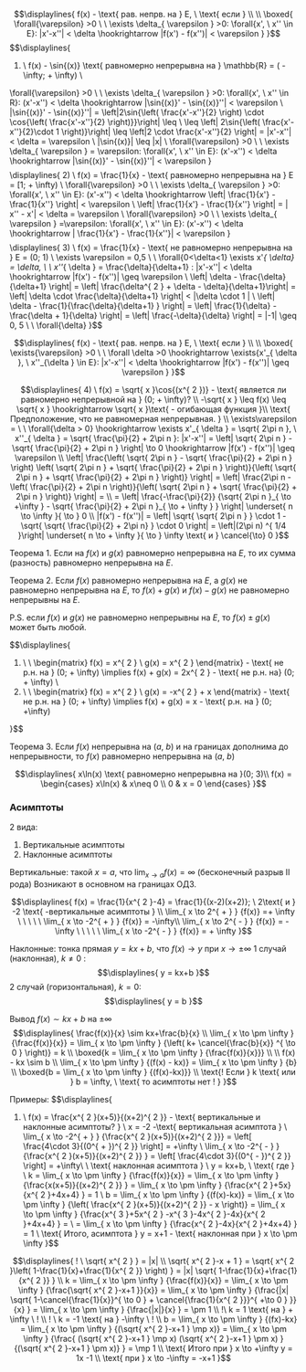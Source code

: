 $$\displaylines{
f(x) - \text{ рав. непрв. на } E, \  \text{ если } \\ \\ \boxed{
\forall{\varepsilon} >0 \ \  \exists \delta_{ \varepsilon } >0: \forall{x', \ x'' \in E}: |x'-x''| < \delta \hookrightarrow |f(x') - f(x'')| < \varepsilon
}
}$$
$$\displaylines{
1) \ f(x) - \sin{(x)} \text{ равномерно непрерывна на  } \mathbb{R} = ( -\infty; + \infty) \\

\forall{\varepsilon} >0 \ \  \exists \delta_{ \varepsilon } >0: \forall{x', \ x'' \in R}: (x'-x'') < \delta \hookrightarrow |\sin{(x)}' - \sin{(x)}''| < \varepsilon \\
|\sin{(x)}' - \sin{(x)}''| = \left|2\sin{\left( \frac{x'-x''}{2} \right) \cdot  \cos{\left( \frac{x'-x''}{2}  \right)}}\right| \leq \\
\leq \left| 2\sin{\left( \frac{x'-x''}{2}\cdot 1  \right)}\right| \leq  \left|2 \cdot \frac{x'-x''}{2}  \right| = |x'-x''| < \delta = \varepsilon \\
|\sin{(x)}| \leq |x| \\
\forall{\varepsilon} >0 \ \  \exists \delta_{ \varepsilon } = \varepsilon: \forall{x', \ x'' \in E}: (x'-x'') < \delta \hookrightarrow |\sin{(x)}' - \sin{(x)}''| < \varepsilon
}$$
$$\displaylines{
2) \ f(x) = \frac{1}{x} - \text{ равномерно непрерывна на  } E = [1; + \infty) \\
\forall{\varepsilon} >0 \ \  \exists \delta_{ \varepsilon } >0: \forall{x', \ x'' \in E}: (x'-x'') < \delta \hookrightarrow \left| \frac{1}{x'} - \frac{1}{x''} \right| < \varepsilon \\
\left| \frac{1}{x'} - \frac{1}{x''} \right| = | x'' - x'| < \delta  = \varepsilon \\
\forall{\varepsilon} >0 \ \  \exists \delta_{ \varepsilon } =\varepsilon: \forall{x', \ x'' \in E}: (x'-x'') < \delta \hookrightarrow | \frac{1}{x'} - \frac{1}{x''}| < \varepsilon
}$$
$$\displaylines{
3) \ f(x) = \frac{1}{x} - \text{ не равномерно непрерывна на  } E = (0; 1) \\
\exists \varepsilon = 0,5 \ \ \forall{0<\delta<1} \exists x'_{ \delta} = \delta, \  \ x''_{ \delta } = \frac{\delta}{\delta+1} : |x'-x''| < \delta \hookrightarrow |f(x') - f(x'')| \geq \varepsilon \\
\left| \delta - \frac{\delta}{\delta+1} \right| = \left| \frac{\delta^{ 2 } + \delta - \delta}{\delta+1}\right| = \left| \delta \cdot  \frac{\delta}{\delta+1} \right| < |\delta \cdot 1 | \\
\left| \delta - \frac{1}{\frac{\delta}{\delta+1} } \right| = \left| \frac{1}{\delta} - \frac{\delta + 1}{\delta} \right| = \left| \frac{-\delta}{\delta}  \right| = |-1| \geq 0, 5  \ \ \forall{\delta} 
}$$

$$\displaylines{
f(x) - \text{ рав. непрв. на } E, \  \text{ если } \\ \\ \boxed{
\exists{\varepsilon} >0 \ \  \forall \delta >0 \hookrightarrow \exists{x'_{ \delta }, \ x''_{\delta } \in E}: |x'-x''| < \delta \hookrightarrow |f(x') - f(x'')| \geq \varepsilon
}
}$$

$$\displaylines{
4) \ f(x) = \sqrt{ x }\cos{(x^{ 2 })} - \text{ является ли равномерно непрерывной на } (0; + \infty)? \\
-\sqrt{ x } \leq f(x) \leq \sqrt{ x }  \hookrightarrow \sqrt{ x }\text{ -  огибающая функция }\\
\text{ Предположение, что не равномерная непрерывная. } \\
\exists\varepsilon =  \ \ \forall{\delta > 0} \hookrightarrow \exists x'_{ \delta } = \sqrt{ 2\pi n }, \ x''_{ \delta } = \sqrt{ \frac{\pi}{2} + 2\pi n }: |x'-x''| = \left| \sqrt{ 2\pi n } - \sqrt{ \frac{\pi}{2} + 2\pi n } \right| \to  0 \hookrightarrow |f(x') - f(x'')| \geq \varepsilon \\
\left| \frac{\left( \sqrt{ 2\pi n } - \sqrt{ \frac{\pi}{2} + 2\pi n } \right) \left( \sqrt{ 2\pi n } + \sqrt{ \frac{\pi}{2} + 2\pi n } \right)}{\left( \sqrt{ 2\pi n } + \sqrt{ \frac{\pi}{2} + 2\pi n } \right)}  \right| = \left| \frac{2\pi n - \left( \frac{\pi}{2} + 2\pi n \right)}{\left( \sqrt{ 2\pi n } + \sqrt{ \frac{\pi}{2} + 2\pi n } \right)}  \right|  = \\
= \left| \frac{-\frac{\pi}{2}} {\sqrt{ 2\pi n }_{ \to +\infty } - \sqrt{ \frac{\pi}{2} + 2\pi n }_{ \to  + \infty } } \right| \underset{ n \to  \infty }{ \to  }  0  \\
|f(x') - f(x'')| = \left| \sqrt{ \sqrt{ 2\pi n }  } \cdot  1 - \sqrt{ \sqrt{ \frac{\pi}{2} + 2\pi  n} } \cdot  0 \right| = \left|(2\pi n) ^{ 1/4 }\right| \underset{ n \to  + \infty }{ \to  }  \infty \text{ и } \cancel{\to} 0
}$$

Теорема 1. Если на ${f(x)}$ и ${g(x)}$ равномерно непрерывна на ${E}$, то их сумма (разность) равномерно непрерывна на ${E}$.

Теорема 2. Если ${f(x)}$ равномерно непрерывна на ${E}$, а ${g(x)}$ не равномерно непрерывна на ${E}$, то ${f(x) + g(x)}$ и ${f(x)-g(x)}$ не равномерно непрерывны на ${E}$.

P.S. если ${f(x) }$ и ${g(x)}$ не равномерно непрерывны на ${E}$, то ${f(x) \pm g(x)}$ может быть любой.

$$\displaylines{
1)  \ \ \begin{matrix}
f(x) = x^{ 2 }  \\
g(x) = x^{ 2 } 
\end{matrix} - \text{ не р.н. на } (0; + \infty) \implies  f(x) + g(x) = 2x^{ 2 } - \text{ не р.н. на} (0; + \infty) \\
2) \ \  \begin{matrix}
f(x) = x^{ 2 }  \\
g(x) = -x^{ 2 } + x 
\end{matrix} - \text{ не р.н. на  } (0; + \infty) \implies f(x) + g(x) = x - \text{ р.н. на  } (0; +\infty)

}$$

Теорема 3. Если ${f(x)}$ непрерывна на ${(a, \ b)}$ и на границах дополнима до непрерывности, то ${f(x)}$ равномерно непрерывна на ${(a, \ b)}$

$$\displaylines{
x\ln(x) \text{ равномерно непрерывна на }(0; 3)\\
f(x) = \begin{cases}
x\ln(x)  & x\neq 0 \\
0  & x = 0
\end{cases}
}$$

### Асимптоты

2 вида: 
1. Вертикальные асимптоты
2. Наклонные асимптоты

Вертикальные: такой ${x = a}$, что ${\lim_{ x \to a } {f(x)} = \infty}$ (бесконечный разрыв II рода)
Возникают в основном на границах ОДЗ.

$$\displaylines{
f(x) = \frac{1}{x^{ 2 }-4} = \frac{1}{(x-2)(x+2)};  \ 2\text{ и } -2 \text{ -вертикальные асимптоты } \\
\lim_{ x \to 2^{ + } } {f(x)} =+ \infty \ \ \ \ \ \lim_{ x \to -2^{ + } } {f(x)} = -\infty\\
\lim_{ x \to 2^{ - } } {f(x)} = -\infty \ \ \ \ \ \lim_{ x \to -2^{ - } } {f(x)} =  + \infty
}$$

Наклонные: тонка прямая ${y = kx+b}$, что ${f(x) \to y}$ при ${x\to \pm\infty}$
1 случай (наклонная), ${k\neq0}$ :
$$\displaylines{
y = kx+b
}$$
2 случай (горизонтальная), ${k = 0}$: 
$$\displaylines{
y = b
}$$

Вывод ${f(x) \sim kx+b }$ на ${\pm\infty}$ 
$$\displaylines{
\frac{f(x)}{x} \sim  kx+\frac{b}{x} \\
\lim_{ x \to \pm  \infty } {\frac{f(x)}{x}} = \lim_{ x \to \pm \infty } {\left( k+ \cancel{\frac{b}{x}} ^{ \to  0 } \right)} = k \\
\boxed{k = \lim_{ x \to \pm  \infty } {\frac{f(x)}{x}}} \\ \\
f(x) - kx \sim b \\
\lim_{ x \to \pm \infty } {(f(x) - kx)} = \lim_{ x \to \pm  \infty } {b} \\
\boxed{b = \lim_{ x \to \pm \infty } {(f(x)-kx)}} \\
\text{! Если } k \text{ или } b = \infty, \ \text{ то асимптоты нет ! }
}$$

Примеры:
$$\displaylines{
1) \ f(x) = \frac{x^{ 2 }(x+5)}{(x+2)^{ 2 }} - \text{ вертикальные и наклонные асимптоты? } \\
x = -2 -\text{ вертикальная асимптота } \\
\lim_{ x \to -2^{ + } } {\frac{x^{ 2 }(x+5)}{(x+2)^{ 2 }}} = \left[ \frac{4\cdot 3}{(0^{ + })^{ 2 }} \right]  = +\infty \\
\lim_{ x \to -2^{ - } } {\frac{x^{ 2 }(x+5)}{(x+2)^{ 2 }} } = \left[ \frac{4\cdot 3}{(0^{ - })^{ 2 }}  \right] = +\infty\\
\\
\text{ наклонная асимптота } \\
y = kx+b, \  \text{ где } \\
k = \lim_{ x \to \pm  \infty } {\frac{f(x)}{x}} = \lim_{ x \to \pm \infty } {\frac{x(x+5)}{(x+2)^{ 2 }} } = \lim_{ x \to \pm \infty } {\frac{x^{ 2 }+5x}{x^{ 2 }+4x+4} } = 1 \\
b = \lim_{ x \to \pm \infty } {(f(x)-kx)} = \lim_{ x \to \pm \infty } {\left( \frac{x^{ 2 }(x+5)}{(x+2)^{ 2 }} - x  \right)} = \lim_{ x \to \pm  \infty } {\frac{x^{ 3 }+5x^{ 2 } -x^{ 3 }-4x^{ 2 }-4x}{x^{ 2 }+4x+4} } = \\
= \lim_{ x \to \pm \infty } {\frac{x^{ 2 }-4x}{x^{ 2 }+4x+4} } = 1 \\
\text{ Итого, асимптота } y = x+1 - \text{ наклонная при } x \to  \pm  \infty
}$$

$$\displaylines{
! \ \sqrt{ x^{ 2 } } = |x| \\
\sqrt{ x^{ 2 }-x + 1 } = \sqrt{ x^{ 2 }\left( 1-\frac{1}{x}+\frac{1}{x^{ 2 }} \right) } = |x| \sqrt{ 1-\frac{1}{x}+\frac{1}{x^{ 2 }} } \\
k = \lim_{ x \to \pm \infty } {\frac{f(x)}{x}} = \lim_{ x \to \pm \infty } {\frac{\sqrt{ x^{ 2 }-x+1 }}{x}} = \lim_{ x \to \pm \infty } {\frac{|x| \sqrt{ 1-\cancel{\frac{1}{x}}^{  \to  0 } + \cancel{\frac{1}{x^{ 2 }}}^{  +\to  0 } }}{x} } = \lim_{ x \to \pm \infty } {\frac{|x|}{x} } = \pm 1 \\
!\ k = 1 \text{ на } + \infty \ ! \\
! \ k = -1 \text{ на } -\infty \ ! \\
b = \lim_{ x \to \pm \infty } {(fx)-kx} = \lim_{ x \to \pm \infty } {(\sqrt{ x^{ 2 }-x+1 } \mp  x)}
= \lim_{ x \to \pm \infty } {\frac{ (\sqrt{ x^{ 2 }-x+1 } \mp  x) (\sqrt{ x^{ 2 }-x+1 } \pm   x) }{(\sqrt{ x^{ 2 }-x+1 } \pm   x)} } = \mp 1 \\
\text{ Итого при  } x \to  +\infty y = 1x -1 \\
\text{ при } x \to  -\infty = -x+1
}$$
